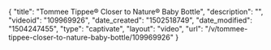 {
    "title": "Tommee Tippee&reg; Closer to Nature&reg; Baby Bottle",
    "description": "",
    "videoid": "109969926",
    "date_created": "1502518749",
    "date_modified": "1504247455",
    "type": "captivate",
    "layout": "video",
    "url": "\/v\/tommee-tippee-closer-to-nature-baby-bottle\/109969926"
}